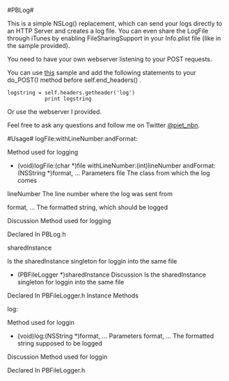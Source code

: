 #PBLog#

This is a simple NSLog() replacement, which can send your logs directly to an HTTP Server and creates a log file.
You can even share the LogFile through iTunes by enabling FileSharingSupport in your Info.plist file (like in the sample provided).

You need to have your own webserver listening to your POST requests.

You can use [this](http://fragments.turtlemeat.com/pythonwebserver.php) sample and add the following statements 
to your do_POST() method before self.end_headers() .

<pre><code>logstring = self.headers.getheader('log')           
            print logstring</code></pre>
            
            
Or use the webserver I provided.
            
Feel free to ask any questions and follow me on Twitter [@piet_nbn](https://www.twitter.com/piet_nbn).

#Usage#
logFile:withLineNumber:andFormat:

Method used for logging

+ (void)logFile:(char *)file withLineNumber:(int)lineNumber andFormat:(NSString *)format, ...
Parameters
file
The class from which the log comes

lineNumber
The line number where the log was sent from

format,
… The formatted string, which should be logged

Discussion
Method used for logging

Declared In
PBLog.h

sharedInstance

Is the sharedInstance singleton for loggin into the same file

+ (PBFileLogger *)sharedInstance
Discussion
Is the sharedInstance singleton for loggin into the same file

Declared In
PBFileLogger.h
Instance Methods

log:

Method used for loggin

- (void)log:(NSString *)format, ...
Parameters
format,
… The formatted string supposed to be logged

Discussion
Method used for loggin

Declared In
PBFileLogger.h